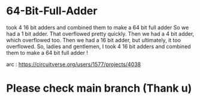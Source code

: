# 64-Bit-Full-Adder
took 4 16 bit adders and combined them to make a 64 bit full adder
So we had a 1 bit adder. That overflowed pretty quickly. Then we had a 4 bit adder,
 which overflowed too. Then we had a 16 bit adder, but ultimately, it too overflowed. So,
 ladies and gentlemen, I took 4 16 bit adders and combined them to make a 64 bit full adder !


arc :
https://circuitverse.org/users/1577/projects/4038

# Please check main branch (Thank u)